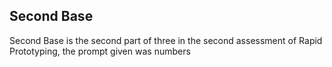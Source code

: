 Second Base
-----------------
  
Second Base is the second part of three in the second assessment of Rapid Prototyping, the prompt given was numbers